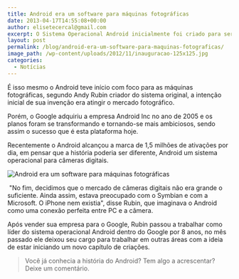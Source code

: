 ```yaml
---
title: Android era um software para máquinas fotográficas
date: 2013-04-17T14:55:08+00:00
author: elisetecercal@gmail.com
excerpt: O Sistema Operacional Android inicialmente foi criado para ser utilizado em câmeras digitais.
layout: post
permalink: /blog/android-era-um-software-para-maquinas-fotograficas/
image_path: /wp-content/uploads/2012/11/inauguracao-125x125.jpg
categories:
  - Notícias
---
```


É isso mesmo o Android teve início com foco para as máquinas fotográficas, segundo Andy Rubin criador do sistema original, a intenção inicial de sua invenção era atingir o mercado fotográfico.

Porém, o Google adquiriu a empresa Android Inc no ano de 2005 e os planos foram se transformando e tornando-se mais ambiciosos, sendo assim o sucesso que é esta plataforma hoje.

Recentemente o Android alcançou a marca de 1,5 milhões de ativações por dia, em pensar que a história poderia ser diferente, Android um sistema operacional para câmeras digitais.

![Android era um software para máquinas fotográficas](http://sistemas.cekurte.com/wp-content/uploads/2013/04/andy-300x135.jpeg "Android era um software para máquinas fotográficas")

 "No fim, decidimos que o mercado de câmeras digitais não era grande o suficiente. Ainda assim, estava preocupado com o Symbian e com a Microsoft. O iPhone nem existia", disse Rubin, que imaginava o Android como uma conexão perfeita entre PC e a câmera.

Após vender sua empresa para o Google, Rubin passou a trabalhar como líder do sistema operacional Android dentro do Google por 8 anos, no mês passado ele deixou seu cargo para trabalhar em outras áreas com a ideia de estar iniciando um novo capítulo de criações.

> Você já conhecia a história do Android? Tem algo a acrescentar? Deixe um comentário.
